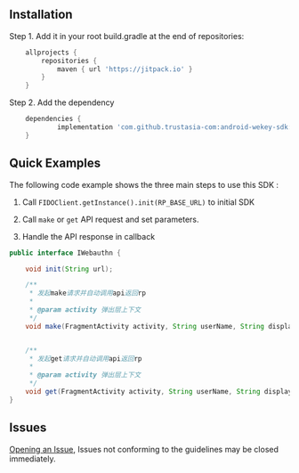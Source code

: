 ## Installation

Step 1. Add it in your root build.gradle at the end of repositories:

```groovy
	allprojects {
		repositories {
			maven { url 'https://jitpack.io' }
		}
	}
```

Step 2. Add the dependency
```groovy
	dependencies {
	        implementation 'com.github.trustasia-com:android-wekey-sdk:Tag'
	}
```

## Quick Examples

The following code example shows the three main steps to use this SDK :

1. Call `FIDOClient.getInstance().init(RP_BASE_URL)` to initial SDK

2. Call `make` or `get` API request and set parameters.

3. Handle the API response in callback


```java
public interface IWebauthn {

    void init(String url);

    /**
     * 发起make请求并自动调用api返回rp
     *
     * @param activity 弹出层上下文
     */
    void make(FragmentActivity activity, String userName, String displayName, boolean rk, Callback<String> callback);


    /**
     * 发起get请求并自动调用api返回rp
     *
     * @param activity 弹出层上下文
     */
    void get(FragmentActivity activity, String userName, String displayName, boolean rk, Callback<String> callback);
}
```

## Issues
[Opening an Issue](https://github.com/trustasia-com/android-wekey-sdk/issues/new), Issues not conforming to the guidelines may be closed immediately.
